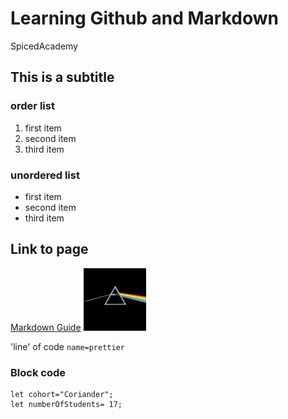 # Learning Github and Markdown
SpicedAcademy
## This is a subtitle
### order list
1. first item
2. second item
3. third item

### unordered list
- first item
- second item
- third item

## Link to page
[Markdown Guide](https://www.markdownguide.org/cheat-sheet)
![Pink](./darksidethumb.jpg)

'line' of code `name=prettier`

### Block code
```
let cohort="Coriander";
let numberOfStudents= 17;
```
